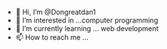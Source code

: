 - 👋 Hi, I’m @Dongreatdan1
- 👀 I’m interested in ...computer programming
- 🌱 I’m currently learning ... web development
- 📫 How to reach me ...

<!---
Dongreatdan1/Dongreatdan1 is a ✨ special ✨ repository because its `README.md` (this file) appears on your GitHub profile.
You can click the Preview link to take a look at your changes.
--->
